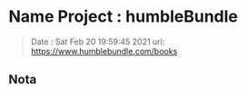 # Name Project : humbleBundle
> Date : Sat Feb 20 19:59:45 2021
> url: https://www.humblebundle.com/books
## Nota
### <script id="landingPage-json-data" type="application/json">
> Tue 02 Mar 2021 09:06:48 PM -05 \n
> json extraido \n
> Sat 06 Mar 2021 01:29:54 AM -05 \n
> fix bash scripts \n
> Wed 06 Oct 2021 03:52:33 AM -05 \n
> fix scrips and unificated calls in code/10820.py \n
> Sun 31 Oct 2021 06:27:31 PM -05 \n
simplicar todo en un solo archivo "methods.py" \n
